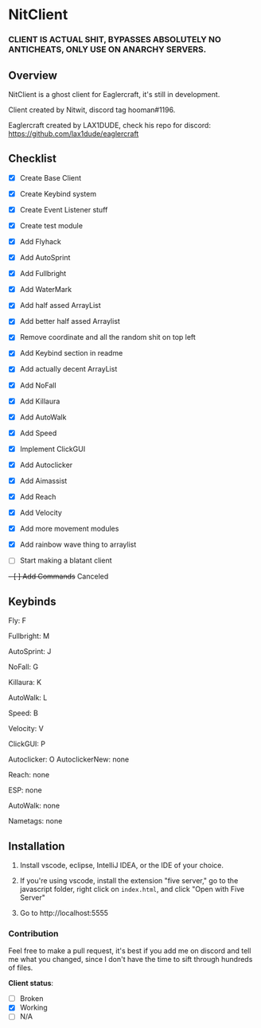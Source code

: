 # NitClient


### **CLIENT IS ACTUAL SHIT, BYPASSES ABSOLUTELY NO ANTICHEATS, ONLY USE ON ANARCHY SERVERS.**


## Overview

NitClient is a ghost client for Eaglercraft, it's still in development.


Client created by Nitwit, discord tag hooman#1196.


Eaglercraft created by LAX1DUDE, check his repo for discord: https://github.com/lax1dude/eaglercraft


## Checklist

- [x] Create Base Client
- [x] Create Keybind system
- [x] Create Event Listener stuff
- [x] Create test module
- [x] Add Flyhack
- [x] Add AutoSprint
- [x] Add Fullbright
- [x] Add WaterMark
- [x] Add half assed ArrayList
- [x] Add better half assed Arraylist
- [x] Remove coordinate and all the random shit on top left
- [x] Add Keybind section in readme
- [x] Add actually decent ArrayList
- [x] Add NoFall
- [x] Add Killaura
- [x] Add AutoWalk
- [x] Add Speed
- [x] Implement ClickGUI
- [x] Add Autoclicker
- [x] Add Aimassist
- [x] Add Reach
- [x] Add Velocity
- [x] Add more movement modules
- [x] Add rainbow wave thing to arraylist
- [ ] Start making a blatant client


~~- [ ] Add Commands~~ Canceled


## Keybinds

Fly: F

Fullbright: M

AutoSprint: J

NoFall: G

Killaura: K 

AutoWalk: L

Speed: B

Velocity: V

ClickGUI: P

Autoclicker: O
AutoclickerNew: none

Reach: none

ESP: none

AutoWalk: none

Nametags: none

## Installation

1. Install vscode, eclipse, IntelliJ IDEA, or the IDE of your choice.


2. If you're using vscode, install the extension "five server," go to the javascript folder, right click on `index.html`, and click "Open with Five Server"


3. Go to http://localhost:5555


### Contribution
Feel free to make a pull request, it's best if you add me on discord and tell me what you changed, since I don't have the time to sift through hundreds of files.

**Client status**:  
- [ ] Broken
- [x] Working
- [ ] N/A
